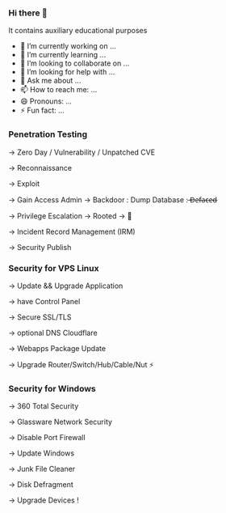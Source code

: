 ### Hi there 👋

It contains auxiliary educational purposes

- 🔭 I’m currently working on ...
- 🌱 I’m currently learning ...
- 👯 I’m looking to collaborate on ...
- 🤔 I’m looking for help with ...
- 💬 Ask me about ...
- 📫 How to reach me: ...
- 😄 Pronouns: ...
- ⚡ Fun fact: ...

### Penetration Testing

-> Zero Day / Vulnerability / Unpatched CVE

-> Reconnaissance

-> Exploit

-> Gain Access Admin -> Backdoor : Dump Database :  ̶D̶e̶f̶a̶c̶e̶d̶

-> Privilege Escalation -> Rooted -> 🤔

-> Incident Record Management (IRM)

-> Security Publish


### Security for VPS Linux

-> Update && Upgrade Application

-> have Control Panel

-> Secure SSL/TLS

-> optional DNS Cloudflare

-> Webapps Package Update

-> Upgrade Router/Switch/Hub/Cable/Nut ⚡


### Security for Windows

-> 360 Total Security

-> Glassware Network Security

-> Disable Port Firewall

-> Update Windows

-> Junk File Cleaner

-> Disk Defragment

-> Upgrade Devices !
